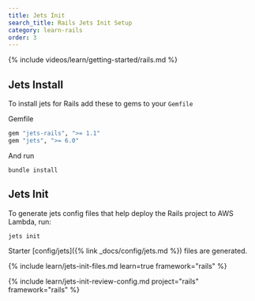 ```yaml
---
title: Jets Init
search_title: Rails Jets Init Setup
category: learn-rails
order: 3
---
```


{% include videos/learn/getting-started/rails.md %}

## Jets Install

To install jets for Rails add these to gems to your `Gemfile`

Gemfile

```ruby
gem "jets-rails", ">= 1.1"
gem "jets", ">= 6.0"
```

And run

    bundle install

## Jets Init

To generate jets config files that help deploy the Rails project to AWS Lambda, run:

    jets init

Starter [config/jets]({% link _docs/config/jets.md %}) files are generated.

{% include learn/jets-init-files.md learn=true framework="rails" %}

{% include learn/jets-init-review-config.md project="rails" framework="rails" %}
